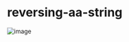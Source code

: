 # reversing-aa-string

![image](https://user-images.githubusercontent.com/110607289/221938107-253c4342-0c72-46fa-bcb5-a91be5fb5a9c.png)
